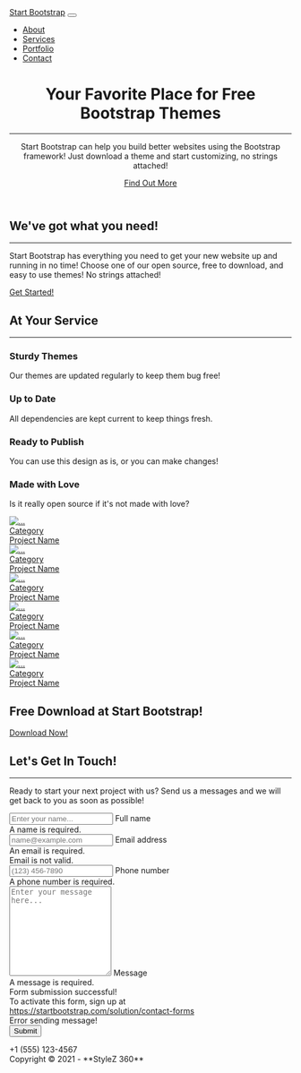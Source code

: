 
<html lang="en">
    <head>
        <meta charset="utf-8" />
        <meta name="viewport" content="width=device-width, initial-scale=1, shrink-to-fit=no" />
        <meta name="description" content="" />
        <meta name="author" content="" />
        <title>Creative - Start Bootstrap Theme</title>
        <!-- Favicon-->
        <link rel="icon" type="image/x-icon" href="assets/favicon.ico" />
        <!-- Bootstrap Icons-->
        <link href="https://cdn.jsdelivr.net/npm/bootstrap-icons@1.5.0/font/bootstrap-icons.css" rel="stylesheet" />
        <!-- Google fonts-->
        <link href="https://fonts.googleapis.com/css?family=Merriweather+Sans:400,700" rel="stylesheet" />
        <link href="https://fonts.googleapis.com/css?family=Merriweather:400,300,300italic,400italic,700,700italic" rel="stylesheet" type="text/css" />
        <!-- SimpleLightbox plugin CSS-->
        <link href="https://cdnjs.cloudflare.com/ajax/libs/SimpleLightbox/2.1.0/simpleLightbox.min.css" rel="stylesheet" />
        <!-- Core theme CSS (includes Bootstrap)-->
        <link href="css/styles.css" rel="stylesheet" />
    </head>
    <body id="page-top">
        <!-- Navigation-->
        <nav class="navbar navbar-expand-lg navbar-light fixed-top py-3" id="mainNav">
            <div class="container px-4 px-lg-5">
                <a class="navbar-brand" href="#page-top">Start Bootstrap</a>
                <button class="navbar-toggler navbar-toggler-right" type="button" data-bs-toggle="collapse" data-bs-target="#navbarResponsive" aria-controls="navbarResponsive" aria-expanded="false" aria-label="Toggle navigation"><span class="navbar-toggler-icon"></span></button>
                <div class="collapse navbar-collapse" id="navbarResponsive">
                    <ul class="navbar-nav ms-auto my-2 my-lg-0">
                        <li class="nav-item"><a class="nav-link" href="#about">About</a></li>
                        <li class="nav-item"><a class="nav-link" href="#services">Services</a></li>
                        <li class="nav-item"><a class="nav-link" href="#portfolio">Portfolio</a></li>
                        <li class="nav-item"><a class="nav-link" href="#contact">Contact</a></li>
                    </ul>
                </div>
            </div>
        </nav>
        <!-- Masthead-->
        <header class="masthead">
            <div class="container px-4 px-lg-5 h-100">
                <div class="row gx-4 gx-lg-5 h-100 align-items-center justify-content-center text-center">
                    <div class="col-lg-8 align-self-end">
                        <h1 class="text-white font-weight-bold">Your Favorite Place for Free Bootstrap Themes</h1>
                        <hr class="divider" />
                    </div>
                    <div class="col-lg-8 align-self-baseline">
                        <p class="text-white-75 mb-5">Start Bootstrap can help you build better websites using the Bootstrap framework! Just download a theme and start customizing, no strings attached!</p>
                        <a class="btn btn-primary btn-xl" href="#about">Find Out More</a>
                    </div>
                </div>
            </div>
        </header>
        <!-- About-->
        <section class="page-section bg-primary" id="about">
            <div class="container px-4 px-lg-5">
                <div class="row gx-4 gx-lg-5 justify-content-center">
                    <div class="col-lg-8 text-center">
                        <h2 class="text-white mt-0">We've got what you need!</h2>
                        <hr class="divider divider-light" />
                        <p class="text-white-75 mb-4">Start Bootstrap has everything you need to get your new website up and running in no time! Choose one of our open source, free to download, and easy to use themes! No strings attached!</p>
                        <a class="btn btn-light btn-xl" href="#services">Get Started!</a>
                    </div>
                </div>
            </div>
        </section>
        <!-- Services-->
        <section class="page-section" id="services">
            <div class="container px-4 px-lg-5">
                <h2 class="text-center mt-0">At Your Service</h2>
                <hr class="divider" />
                <div class="row gx-4 gx-lg-5">
                    <div class="col-lg-3 col-md-6 text-center">
                        <div class="mt-5">
                            <div class="mb-2"><i class="bi-gem fs-1 text-primary"></i></div>
                            <h3 class="h4 mb-2">Sturdy Themes</h3>
                            <p class="text-muted mb-0">Our themes are updated regularly to keep them bug free!</p>
                        </div>
                    </div>
                    <div class="col-lg-3 col-md-6 text-center">
                        <div class="mt-5">
                            <div class="mb-2"><i class="bi-laptop fs-1 text-primary"></i></div>
                            <h3 class="h4 mb-2">Up to Date</h3>
                            <p class="text-muted mb-0">All dependencies are kept current to keep things fresh.</p>
                        </div>
                    </div>
                    <div class="col-lg-3 col-md-6 text-center">
                        <div class="mt-5">
                            <div class="mb-2"><i class="bi-globe fs-1 text-primary"></i></div>
                            <h3 class="h4 mb-2">Ready to Publish</h3>
                            <p class="text-muted mb-0">You can use this design as is, or you can make changes!</p>
                        </div>
                    </div>
                    <div class="col-lg-3 col-md-6 text-center">
                        <div class="mt-5">
                            <div class="mb-2"><i class="bi-heart fs-1 text-primary"></i></div>
                            <h3 class="h4 mb-2">Made with Love</h3>
                            <p class="text-muted mb-0">Is it really open source if it's not made with love?</p>
                        </div>
                    </div>
                </div>
            </div>
        </section>
        <!-- Portfolio-->
        <div id="portfolio">
            <div class="container-fluid p-0">
                <div class="row g-0">
                    <div class="col-lg-4 col-sm-6">
                        <a class="portfolio-box" href="assets/img/portfolio/fullsize/1.jpg" title="Project Name">
                            <img class="img-fluid" src="assets/img/portfolio/thumbnails/1.jpg" alt="..." />
                            <div class="portfolio-box-caption">
                                <div class="project-category text-white-50">Category</div>
                                <div class="project-name">Project Name</div>
                            </div>
                        </a>
                    </div>
                    <div class="col-lg-4 col-sm-6">
                        <a class="portfolio-box" href="assets/img/portfolio/fullsize/2.jpg" title="Project Name">
                            <img class="img-fluid" src="assets/img/portfolio/thumbnails/2.jpg" alt="..." />
                            <div class="portfolio-box-caption">
                                <div class="project-category text-white-50">Category</div>
                                <div class="project-name">Project Name</div>
                            </div>
                        </a>
                    </div>
                    <div class="col-lg-4 col-sm-6">
                        <a class="portfolio-box" href="assets/img/portfolio/fullsize/3.jpg" title="Project Name">
                            <img class="img-fluid" src="assets/img/portfolio/thumbnails/3.jpg" alt="..." />
                            <div class="portfolio-box-caption">
                                <div class="project-category text-white-50">Category</div>
                                <div class="project-name">Project Name</div>
                            </div>
                        </a>
                    </div>
                    <div class="col-lg-4 col-sm-6">
                        <a class="portfolio-box" href="assets/img/portfolio/fullsize/4.jpg" title="Project Name">
                            <img class="img-fluid" src="assets/img/portfolio/thumbnails/4.jpg" alt="..." />
                            <div class="portfolio-box-caption">
                                <div class="project-category text-white-50">Category</div>
                                <div class="project-name">Project Name</div>
                            </div>
                        </a>
                    </div>
                    <div class="col-lg-4 col-sm-6">
                        <a class="portfolio-box" href="assets/img/portfolio/fullsize/5.jpg" title="Project Name">
                            <img class="img-fluid" src="assets/img/portfolio/thumbnails/5.jpg" alt="..." />
                            <div class="portfolio-box-caption">
                                <div class="project-category text-white-50">Category</div>
                                <div class="project-name">Project Name</div>
                            </div>
                        </a>
                    </div>
                    <div class="col-lg-4 col-sm-6">
                        <a class="portfolio-box" href="assets/img/portfolio/fullsize/6.jpg" title="Project Name">
                            <img class="img-fluid" src="assets/img/portfolio/thumbnails/6.jpg" alt="..." />
                            <div class="portfolio-box-caption p-3">
                                <div class="project-category text-white-50">Category</div>
                                <div class="project-name">Project Name</div>
                            </div>
                        </a>
                    </div>
                </div>
            </div>
        </div>
        <!-- Call to action-->
        <section class="page-section bg-dark text-white">
            <div class="container px-4 px-lg-5 text-center">
                <h2 class="mb-4">Free Download at Start Bootstrap!</h2>
                <a class="btn btn-light btn-xl" href="https://startbootstrap.com/theme/creative/">Download Now!</a>
            </div>
        </section>
        <!-- Contact-->
        <section class="page-section" id="contact">
            <div class="container px-4 px-lg-5">
                <div class="row gx-4 gx-lg-5 justify-content-center">
                    <div class="col-lg-8 col-xl-6 text-center">
                        <h2 class="mt-0">Let's Get In Touch!</h2>
                        <hr class="divider" />
                        <p class="text-muted mb-5">Ready to start your next project with us? Send us a messages and we will get back to you as soon as possible!</p>
                    </div>
                </div>
                <div class="row gx-4 gx-lg-5 justify-content-center mb-5">
                    <div class="col-lg-6">
                        <!-- * * * * * * * * * * * * * * *-->
                        <!-- * * SB Forms Contact Form * *-->
                        <!-- * * * * * * * * * * * * * * *-->
                        <!-- This form is pre-integrated with SB Forms.-->
                        <!-- To make this form functional, sign up at-->
                        <!-- https://startbootstrap.com/solution/contact-forms-->
                        <!-- to get an API token!-->
                        <form id="contactForm" data-sb-form-api-token="API_TOKEN">
                            <!-- Name input-->
                            <div class="form-floating mb-3">
                                <input class="form-control" id="name" type="text" placeholder="Enter your name..." data-sb-validations="required" />
                                <label for="name">Full name</label>
                                <div class="invalid-feedback" data-sb-feedback="name:required">A name is required.</div>
                            </div>
                            <!-- Email address input-->
                            <div class="form-floating mb-3">
                                <input class="form-control" id="email" type="email" placeholder="name@example.com" data-sb-validations="required,email" />
                                <label for="email">Email address</label>
                                <div class="invalid-feedback" data-sb-feedback="email:required">An email is required.</div>
                                <div class="invalid-feedback" data-sb-feedback="email:email">Email is not valid.</div>
                            </div>
                            <!-- Phone number input-->
                            <div class="form-floating mb-3">
                                <input class="form-control" id="phone" type="tel" placeholder="(123) 456-7890" data-sb-validations="required" />
                                <label for="phone">Phone number</label>
                                <div class="invalid-feedback" data-sb-feedback="phone:required">A phone number is required.</div>
                            </div>
                            <!-- Message input-->
                            <div class="form-floating mb-3">
                                <textarea class="form-control" id="message" type="text" placeholder="Enter your message here..." style="height: 10rem" data-sb-validations="required"></textarea>
                                <label for="message">Message</label>
                                <div class="invalid-feedback" data-sb-feedback="message:required">A message is required.</div>
                            </div>
                            <!-- Submit success message-->
                            <!---->
                            <!-- This is what your users will see when the form-->
                            <!-- has successfully submitted-->
                            <div class="d-none" id="submitSuccessMessage">
                                <div class="text-center mb-3">
                                    <div class="fw-bolder">Form submission successful!</div>
                                    To activate this form, sign up at
                                    <br />
                                    <a href="https://startbootstrap.com/solution/contact-forms">https://startbootstrap.com/solution/contact-forms</a>
                                </div>
                            </div>
                            <!-- Submit error message-->
                            <!---->
                            <!-- This is what your users will see when there is-->
                            <!-- an error submitting the form-->
                            <div class="d-none" id="submitErrorMessage"><div class="text-center text-danger mb-3">Error sending message!</div></div>
                            <!-- Submit Button-->
                            <div class="d-grid"><button class="btn btn-primary btn-xl disabled" id="submitButton" type="submit">Submit</button></div>
                        </form>
                    </div>
                </div>
                <div class="row gx-4 gx-lg-5 justify-content-center">
                    <div class="col-lg-4 text-center mb-5 mb-lg-0">
                        <i class="bi-phone fs-2 mb-3 text-muted"></i>
                        <div>+1 (555) 123-4567</div>
                    </div>
                </div>
            </div>
        </section>
        <!-- Footer-->
        <footer class="bg-light py-5">
            <div class="container px-4 px-lg-5"><div class="small text-center text-muted">Copyright &copy; 2021 - **StyleZ 360**</div></div>
        </footer>
        <!-- Bootstrap core JS-->
        <script src="https://cdn.jsdelivr.net/npm/bootstrap@5.1.0/dist/js/bootstrap.bundle.min.js"></script>
        <!-- SimpleLightbox plugin JS-->
        <script src="https://cdnjs.cloudflare.com/ajax/libs/SimpleLightbox/2.1.0/simpleLightbox.min.js"></script>
        <!-- Core theme JS-->
        <script src="js/scripts.js"></script>
        <!-- * * * * * * * * * * * * * * * * * * * * * * * * * * * * * * * * * * * * * * * *-->
        <!-- * *                               SB Forms JS                               * *-->
        <!-- * * Activate your form at https://startbootstrap.com/solution/contact-forms * *-->
        <!-- * * * * * * * * * * * * * * * * * * * * * * * * * * * * * * * * * * * * * * * *-->
        <script src="https://cdn.startbootstrap.com/sb-forms-latest.js"></script>
    </body>
</html>




 
